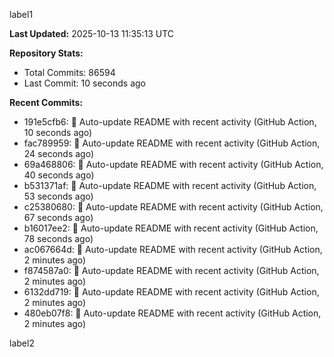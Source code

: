 
label1 
<!-- ACTIVITY_START -->
**Last Updated:** 2025-10-13 11:35:13 UTC

**Repository Stats:**
- Total Commits: 86594
- Last Commit: 10 seconds ago

**Recent Commits:**
- 191e5cfb6: 🤖 Auto-update README with recent activity (GitHub Action, 10 seconds ago)
- fac789959: 🤖 Auto-update README with recent activity (GitHub Action, 24 seconds ago)
- 69a468806: 🤖 Auto-update README with recent activity (GitHub Action, 40 seconds ago)
- b531371af: 🤖 Auto-update README with recent activity (GitHub Action, 53 seconds ago)
- c25380680: 🤖 Auto-update README with recent activity (GitHub Action, 67 seconds ago)
- b16017ee2: 🤖 Auto-update README with recent activity (GitHub Action, 78 seconds ago)
- ac067664d: 🤖 Auto-update README with recent activity (GitHub Action, 2 minutes ago)
- f874587a0: 🤖 Auto-update README with recent activity (GitHub Action, 2 minutes ago)
- 6132dd719: 🤖 Auto-update README with recent activity (GitHub Action, 2 minutes ago)
- 480eb07f8: 🤖 Auto-update README with recent activity (GitHub Action, 2 minutes ago)
<!-- ACTIVITY_END -->

label2
